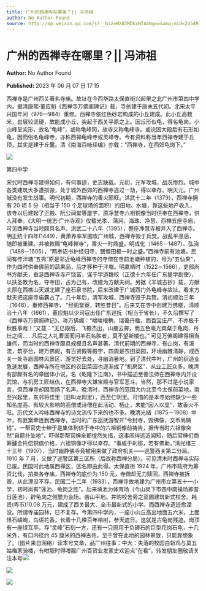 ```yaml
---
title: 广州的西禅寺在哪里？|| 冯沛祖
author: No Author Found
source: http://mp.weixin.qq.com/s?__biz=MzA5MDkxNTA4Ng==&amp;mid=2454913741&amp;idx=1&amp;sn=7f9a7dd97556a3e932e8212a7f82b882&amp;chksm=87a3caacb0d443ba32dcfd84b3cde787919213948f1af88b1435e2785d424b03407a4d328795#rd
---
```


# 广州的西禅寺在哪里？|| 冯沛祖

**Author:** No Author Found

**Published:** 2023 年 06 月 07 日 17:15

西禅寺是广州西关著名寺庙。故址在今西华路太保直街兴起里之北广州市第四中学内。据清康熙·董应魁《西禅寺万佛阁碑记》载，寺创建于唐末五代初。北宋太平兴国年间（976—984）重修。西禅寺依红色砂岩构成的小丘建成。此小丘高数米，岩层较坚硬，故能成小丘，突起于西关平原之上。因丘形似龟，得名龟岗。小山峰呈尖形，故名“龟峰”，或称龟峰冈，故寺又称龟峰寺。或说因大殿后有石形如龟，因而俗名龟峰寺，亦称西禅龟峰寺或灵峰寺。今有资料称当年西禅寺建于丘顶，其实是建于丘麓。清《南海百咏续编》亦载：“西禅寺，在西郊龟岗下。”

![](https://mmbiz.qpic.cn/mmbiz_gif/bL2iaicTYdZn5LOrHFg0d9qKyHFTANmpz7wibXx1XPUWKkkSAqX1tXALicTicnqzHuvrzI0lAEQEogRRIKb6DiaiaXHhg/640?wx_fmt=gif)

第四中学



宋代时西禅寺建得如何，有何事迹，史志缺载。元初，元军攻城，战况惨烈。城中各类建筑大多遭损毁，处于城外西郊的西禅寺逃过一劫，得以幸存。明灭元。广州城没有发生战事。明代初期，西禅寺的香火颇旺。洪武十二年（1379），西禅寺拥有 20 顷 5 分（相当于 150 个足球场的面积）的田地、水塘，靠这些地产收入，该寺以后建起了正殿、阮公祠堂等屋宇，原净慧寺六祖铜像当时供奉在西禅寺，供人拜奉。《大明一统志·广州寺观》仅载光孝、蒲涧、海珠、净慧、西禅五座寺庙，可见西禅寺当时颇具名声。洪武二十八年（1395），整座净慧寺被并入了西禅寺。明正统十四年(1449)，黄萧养率军围攻广州城，西禅寺毁于兵燹。战乱平息后，随即被重建。并被敕赐“龟峰禅寺”，香火一时鼎盛。明成化（1465－1487）、弘治（1488－1505），“两奉诏书护经归寺，膳僧田极一时之盛。”西禅寺前有池塘，民间有传泮塘“五秀”原是邻近龟峰西禅寺的寺僧在寺前池塘种植的，号为“五仙果”，作为四时供奉佛前的蔬果品，后才移种于泮塘。明嘉靖时（1522－1566），吏部尚书方献夫，垂涎西禅寺寺产饶富，谋于学道魏校（正德十六年任广东提学副使），以扶圣教为名，夺寺田，占为己有，改建为方献夫祠。另据《羊城古钞》载，方献夫原在西樵山天湖北建了座石泉书院，后来改建于广城西门外龟峰寺故址。看来方献夫把这座寺庙霸占了。几十年后，清军攻城，西禅寺毁于兵燹。清初顺治三年（1646），重修西禅寺， “经阁堂寮，转胜昔日”。后来又在寺中创建万佛楼，清顺治十八年（1661），董应魁以少司寇出任广东巡抚（相当于省长），不久后撰写了《西禅寺万佛阁碑记》，称万佛阁：“嶒峻榱桷，瑞蔼丹楹，而百宝庄严，不亦极千秋胜事哉！”又载：“无已殿后，飞檐杰出，山接云霄，而五色毫光粲粲于龟岗、丹灶之间……凡后之人礼曹溪而问羊石名胜者，莫不望斯楼也。” 可见万佛阁建得相当雄伟，而当时的西禅寺颇具规模且名声甚著。清代前期的西禅寺，有山岗，有溪流，筑亭台，建万佛阁，有百贤殿等殿宇，四周是农田菜园，环境幽雅清静，成西关一处寺庙园林风景区、游览好去处，寻幽消暑地。到了清代中叶，广州的织造业急速发展，西禅寺所在地区的农田菜园也逐渐成了“机房区”，从业工匠众多。晚清有部颇有名的章回体小说，名《乾隆下江南》，书中描述至善法师在西禅寺内开设武馆，与机房工匠结仇，在西禅寺大雄宝殿与官军恶斗。当然，那不过是小说家言，但西禅寺却因而扬了名声。晚清时，西禅寺的范围大约北至今太保前菜地，南至兴起里，东邻将佳里（旧叫龙翔里），西至仁明里。可惜的是本寺始终缺少一些知名度高、有较大影响的高僧或诗僧在此活动、栖止，未能“因人以显”，故香火不旺。历代文人吟咏西禅寺的诗文流传下来的也不多。晚清光绪（1875－1908）中叶，有匪案牵连到西禅寺，当时的广东巡抚游智开“令封寺，毁佛像，交币局铸钱”。一帮官吏士绅于是集体到供于寺中的六祖铜像前祷告，据传当时六祖像突然“自颠扑坠地”，吓得那帮官绅全都惶然失措，这事闹得远近闻知，随后官绅们商筹醵金托偿铜值价格，六祖铜像才得以幸存。“事成于刹那，若有佛助。”清光绪三十三年（1907），当时幽静佛寺竟被用来做了政府机关——巡警西关第二分局。1910 年 7 月，又做了巡警区第三区所（后改称西禅分局）。可见清末时西禅寺实际已废。民国时此地属西禅区，区名即由此得。太保直街 1924 年，广州市政府为筹资北伐，拍卖各寺庙，西禅寺的底价为 150 元，寺僧却无力赎回，西禅寺被拆毁，从此湮没不存。民国二十二年（1933），西禅寺故地建为广州市立第五十一小学，初时尚有“莲池、龟岗之胜”。后来填池为体育场（今山岗下市四中南操场即昔日莲池），辟龟岗之侧麓为会场。凿山平地。并购校舍旁之菜圃建筑新式校舍。耗资(粤币)10.08 万元，建成了西关最大、全市最新式的小学。而西禅寺遗迹愈湮没。所谓寺庙园林，已不复存。今第四中学内，一座小山丘高出地面五六米，上面怪石嶙峋，鸟语花香，长着十几棵百年榕树，参天遮日。这就是古龟岗残迹。岗顶有一座绿瓦亭，存“灵峰”石刻一方，还有一只原用于负碑石的巨型花岗石龟，十几米外，有口内径约 45 厘米的西禅古井。至于曾在此地的园林景致，只能靠想象了。（图片来自网络）读本号文章，品广州往事：中大：失落的校园白斩鸡与莫五姑梅家骑楼，有咁靓时得咁靓广州百货业发家史欢迎点“在看”，转发朋友圈敬请关注本号![](https://mmbiz.qpic.cn/mmbiz_jpg/PJWG74pLsMbCYicZBOxaaEvibZCL9xKKWkXN1t2OLYrJEEIWNmLsW7XLoxsicR521p2vnuZ2ibJrhkY3ykJvic9coVQ/640)

![](https://mmbiz.qpic.cn/mmbiz_jpg/PJWG74pLsMbCYicZBOxaaEvibZCL9xKKWkFGbgiaOYSAaibbosjcnaYAIlgP5cykbtzncJwKCAy030r9kHG8qRDiaaw/640)

![](https://mmbiz.qpic.cn/mmbiz_jpg/PJWG74pLsMbCYicZBOxaaEvibZCL9xKKWkMj0WLic9peRdcRYxZc9tf7OfpibRfnrTKDgQBb8SsZIoSnJw9YN6xpJg/640?wx_fmt=jpeg)

